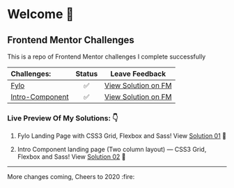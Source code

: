 # Welcome 🙌

## Frontend Mentor Challenges

This is a repo of Frontend Mentor challenges I complete successfully

|Challenges:|Status |Leave Feedback|
|:----------|:------:|:--------------:|
|[Fylo](https://github.com/simeon4real/Frontend-Mentor/tree/master/fylo)| ✅| [View Solution on FM](https://www.frontendmentor.io/solutions/fylo-landing-page-using-css-grid-flexbox-sass-and-bem-NA0JyxIH) |
|[Intro-Component](https://github.com/simeon4real/Frontend-Mentor/tree/master/intro-component-sign-up)| ✅|  [View Solution on FM](https://www.frontendmentor.io/solutions/sass-html5-npm-2mhsUOnR) |


### Live Preview Of My Solutions: 👇

1. Fylo Landing Page with CSS3 Grid, Flexbox and Sass!
View [Solution 01](https://simeon4real.github.io/fylo/) 📌

2. Intro Component landing page (Two column layout) &mdash; CSS3 Grid, Flexbox and Sass!
View [Solution 02](https://simeon4real.github.io/Frontendmentor-challenge/) 📌


<hr>
More changes coming, Cheers to 2020 :fire: 

